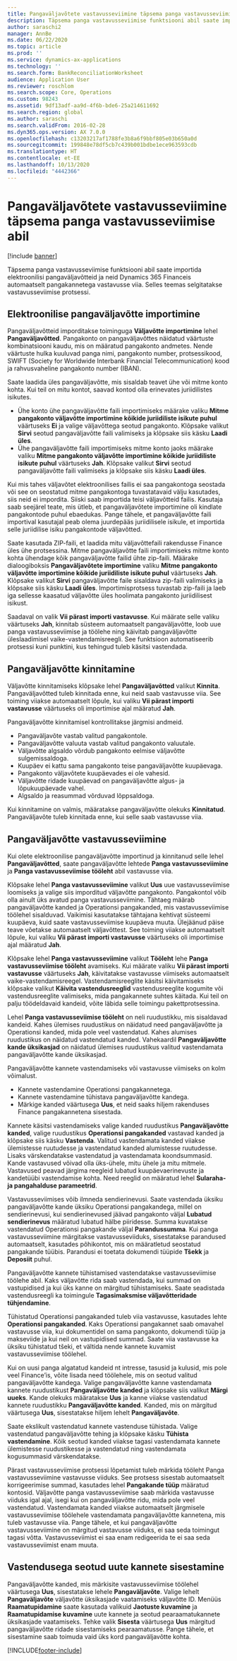 ```yaml
---
title: Pangaväljavõtete vastavusseviimine täpsema panga vastavusseviimise abil
description: Täpsema panga vastavusseviimise funktsiooni abil saate importida elektroonilisi pangaväljavõtteid ja neid Microsoft Dynamics 365 Financeis automaatselt pangakannetega vastavusse viia. Selles teemas selgitatakse vastavusseviimise protsessi.
author: saraschi2
manager: AnnBe
ms.date: 06/22/2020
ms.topic: article
ms.prod: ''
ms.service: dynamics-ax-applications
ms.technology: ''
ms.search.form: BankReconciliationWorksheet
audience: Application User
ms.reviewer: roschlom
ms.search.scope: Core, Operations
ms.custom: 98243
ms.assetid: 9df13adf-aa9d-4f6b-bde6-25a214611692
ms.search.region: global
ms.author: saraschi
ms.search.validFrom: 2016-02-28
ms.dyn365.ops.version: AX 7.0.0
ms.openlocfilehash: c13203217af1788fe3b8a6f9bbf805e03b650a0d
ms.sourcegitcommit: 199848e78df5cb7c439b001bdbe1ece963593cdb
ms.translationtype: HT
ms.contentlocale: et-EE
ms.lasthandoff: 10/13/2020
ms.locfileid: "4442366"
---
```

# <a name="reconcile-bank-statements-by-using-advanced-bank-reconciliation"></a>Pangaväljavõtete vastavusseviimine täpsema panga vastavusseviimise abil

[!include [banner](../includes/banner.md)]

Täpsema panga vastavusseviimise funktsiooni abil saate importida elektroonilisi pangaväljavõtteid ja neid Dynamics 365 Financeis automaatselt pangakannetega vastavusse viia. Selles teemas selgitatakse vastavusseviimise protsessi.  

<a name="import-an-electronic-bank-statement"></a>Elektroonilise pangaväljavõtte importimine
-----------------------------------

Pangaväljavõtteid imporditakse toiminguga **Väljavõtte importimine** lehel **Pangaväljavõtted**. Pangakonto on pangaväljavõttes näidatud väärtuste kombinatsiooni kaudu, mis on määratud pangakonto andmetes. Nende väärtuste hulka kuuluvad panga nimi, pangakonto number, protsessikood, SWIFT (Society for Worldwide Interbank Financial Telecommunication) kood ja rahvusvaheline pangakonto number (IBAN). 

Saate laadida üles pangaväljavõtte, mis sisaldab teavet ühe või mitme konto kohta. Kui teil on mitu kontot, saavad kontod olla erinevates juriidilistes isikutes.

-   Ühe konto ühe pangaväljavõtte faili importimiseks määrake valiku **Mitme pangakonto väljavõtte importimine kõikide juriidiliste isikute puhul** väärtuseks **Ei** ja valige väljavõttega seotud pangakonto. Klõpsake valikut **Sirvi** seotud pangaväljavõtte faili valimiseks ja klõpsake siis käsku **Laadi üles**.
-   Ühe pangaväljavõtte faili importimiseks mitme konto jaoks määrake valiku **Mitme pangakonto väljavõtte importimine kõikide juriidiliste isikute puhul** väärtuseks **Jah**. Klõpsake valikut **Sirvi** seotud pangaväljavõtte faili valimiseks ja klõpsake siis käsku **Laadi üles**.

Kui mis tahes väljavõtet elektroonilises failis ei saa pangakontoga seostada või see on seostatud mitme pangakontoga tuvastatavaid välju kasutades, siis neid ei impordita. Siiski saab importida teisi väljavõtteid failis. Kasutaja saab seejärel teate, mis ütleb, et pangaväljavõtete importimine oli kindlate pangakontode puhul ebaedukas. Pange tähele, et pangaväljavõtte faili importival kasutajal peab olema juurdepääs juriidilisele isikule, et importida selle juriidilise isiku pangakontode väljavõtted. 

Saate kasutada ZIP-faili, et laadida mitu väljavõttefaili rakendusse Finance üles ühe protsessina. Mitme pangaväljavõtte faili importimiseks mitme konto kohta ühendage kõik pangaväljavõtte failid ühte zip-faili. Määrake dialoogiboksis **Pangaväljavõtete importimine** valiku **Mitme pangakonto väljavõtte importimine kõikide juriidiliste isikute puhul** väärtuseks **Jah**. Klõpsake valikut **Sirvi** pangaväljavõtte faile sisaldava zip-faili valimiseks ja klõpsake siis käsku **Laadi üles**. Importimisprotsess tuvastab zip-faili ja laeb iga sellesse kaasatud väljavõtte üles hoolimata pangakonto juriidilisest isikust.

Saadaval on valik **Vii pärast importi vastavusse**. Kui määrate selle valiku väärtuseks **Jah**, kinnitab süsteem automaatselt pangaväljavõtte, loob uue panga vastavusseviimise ja töölehe ning käivitab pangaväljavõtte üleslaadimisel vaike-vastendamisreegli. See funktsioon automatiseerib protsessi kuni punktini, kus tehingud tuleb käsitsi vastendada.

## <a name="validate-the-bank-statement"></a>Pangaväljavõtte kinnitamine
Väljavõtte kinnitamiseks klõpsake lehel **Pangaväljavõtted** valikut **Kinnita**. Pangaväljavõtted tuleb kinnitada enne, kui neid saab vastavusse viia. See toiming viiakse automaatselt lõpule, kui valiku **Vii pärast importi vastavusse** väärtuseks oli importimise ajal määratud **Jah**. 

Pangaväljavõtte kinnitamisel kontrollitakse järgmisi andmeid.

-   Pangaväljavõte vastab valitud pangakontole.
-   Pangaväljavõtte valuuta vastab valitud pangakonto valuutale.
-   Väljavõtte algsaldo võrdub pangakonto eelmise väljavõtte sulgemissaldoga.
-   Kuupäev ei kattu sama pangakonto teise pangaväljavõtte kuupäevaga.
-   Pangakonto väljavõtete kuupäevades ei ole vahesid.
-   Väljavõtte ridade kuupäevad on pangaväljavõtte algus- ja lõpukuupäevade vahel.
-   Algsaldo ja reasummad võrduvad lõppsaldoga.

Kui kinnitamine on valmis, määratakse pangaväljavõtte olekuks **Kinnitatud**. Pangaväljavõte tuleb kinnitada enne, kui selle saab vastavusse viia.

## <a name="reconcile-the-bank-statement"></a>Pangaväljavõtte vastavusseviimine
Kui olete elektroonilise pangaväljavõtte importinud ja kinnitanud selle lehel **Pangaväljavõtted**, saate pangaväljavõtte lehtede **Panga vastavusseviimine** ja **Panga vastavusseviimise tööleht** abil vastavusse viia. 

Klõpsake lehel **Panga vastavusseviimine** valikut **Uus** uue vastavusseviimise loomiseks ja valige siis imporditud väljavõtte pangakonto. Pangakontol võib olla ainult üks avatud panga vastavusseviimine. Tähtaeg määrab pangaväljavõtte kanded ja Operationsi pangakanded, mis vastavusseviimise töölehel sisalduvad. Vaikimisi kasutatakse tähtajana kehtivat süsteemi kuupäeva, kuid saate vastavusseviimise kuupäeva muuta. Ülejäänud päise teave võetakse automaatselt väljavõttest. See toiming viiakse automaatselt lõpule, kui valiku **Vii pärast importi vastavusse** väärtuseks oli importimise ajal määratud **Jah**. 

Klõpsake lehel **Panga vastavusseviimine** valikut **Tööleht** lehe **Panga vastavusseviimise tööleht** avamiseks. Kui määrate valiku **Vii pärast importi vastavusse** väärtuseks **Jah**, käivitatakse vastavusse viimiseks automaatselt vaike-vastendamisreegel. Vastendamisreeglite käsitsi käivitamiseks klõpsake valikut **Käivita vastendusreeglid** vastendusreeglite kogumite või vastendusreeglite valimiseks, mida pangakannete suhtes käitada. Kui teil on palju töödeldavaid kandeid, võite läbida selle toimingu pakettprotsessina. 

Lehel **Panga vastavusseviimise tööleht** on neli ruudustikku, mis sisaldavad kandeid. Kahes ülemises ruudustikus on näidatud need pangaväljavõtte ja Operationsi kanded, mida pole veel vastendatud. Kahes alumises ruudustikus on näidatud vastendatud kanded. Vahekaardil **Pangaväljavõtte kande üksikasjad** on näidatud ülemises ruudustikus valitud vastendamata pangaväljavõtte kande üksikasjad. 

Pangaväljavõtte kannete vastendamiseks või vastavusse viimiseks on kolm võimalust.

-   Kannete vastendamine Operationsi pangakannetega.
-   Kannete vastendamine tühistava pangaväljavõtte kandega.
-   Märkige kanded väärtusega **Uus**, et neid saaks hiljem rakenduses Finance pangakannetena sisestada.

Kannete käsitsi vastendamiseks valige kanded ruudustikus **Pangaväljavõtte kanded**, valige ruudustikus **Operationsi pangakanded** vastavad kanded ja klõpsake siis käsku **Vastenda**. Valitud vastendamata kanded viiakse ülemistesse ruutudesse ja vastendatud kanded alumistesse ruutudesse. Lisaks värskendatakse vastendatud ja vastendamata koondsummasid. Kande vastavused võivad olla üks-ühele, mitu ühele ja mitu mitmele. Vastavused peavad järgima reegleid lubatud kuupäevaerinevuste ja kandetüübi vastendamise kohta. Need reeglid on määratud lehel **Sularaha- ja pangahalduse parameetrid**.

Vastavusseviimises võib ilmneda sendierinevusi. Saate vastendada üksiku pangaväljavõtte kande üksiku Operationsi pangakandega, millel on sendierinevusi, kui sendierinevused jäävad pangakonto väljal **Lubatud sendierinevus** määratud lubatud hälbe piiridesse. Summa kuvatakse vastendatud Operationsi pangakande väljal **Parandussumma**. Kui panga vastavusseviimine märgitakse vastavusseviiduks, sisestatakse parandused automaatselt, kasutades põhikontot, mis on määratletud seostatud pangakande tüübis. Parandusi ei toetata dokumendi tüüpide **Tšekk** ja **Deposiit** puhul. 

Pangaväljavõtte kannete tühistamised vastendatakse vastavusseviimise töölehe abil. Kaks väljavõtte rida saab vastendada, kui summad on vastupidised ja kui üks kanne on märgitud tühistamiseks. Saate seadistada vastendusreegli ka toimingule **Tagasimaksmise väljavõtteridade tühjendamine**.

Tühistatud Operationsi pangakanded tuleb viia vastavusse, kasutades lehte **Operationsi pangakanded**. Kaks Operationsi pangakannet saab omavahel vastavusse viia, kui dokumentidel on sama pangakonto, dokumendi tüüp ja makseviide ja kui neil on vastupidised summad. Saate viia vastavusse ka üksiku tühistatud tšeki, et vältida nende kannete kuvamist vastavusseviimise töölehel. 

Kui on uusi panga algatatud kandeid nt intresse, tasusid ja kulusid, mis pole veel Finance’is, võite lisada need töölehele, mis on seotud valitud pangaväljavõtte kandega. Valige pangaväljavõtte kanne vastendamata kannete ruudustikust **Pangaväljavõtte kanded** ja klõpsake siis valikut **Märgi uueks**. Kande olekuks määratakse **Uus** ja kanne viiakse vastendatud kannete ruudustikku **Pangaväljavõtte kanded**. Kanded, mis on märgitud väärtusega **Uus**, sisestatakse hiljem lehelt **Pangaväljavõte**. 

Saate ekslikult vastendatud kannete vastenduse tühistada. Valige vastendatud pangaväljavõtte tehing ja klõpsake käsku **Tühista vastendamine**. Kõik seotud kanded viiakse tagasi vastendamata kannete ülemistesse ruudustikesse ja vastendatud ning vastendamata kogusummasid värskendatakse. 

Pärast vastavusseviimise protsessi lõpetamist tuleb märkida tööleht Panga vastavusseviimine vastavusse viiduks.  See protsess sisestab automaatselt korrigeerimise summad, kasutades lehel **Pangakande tüüp** määratud kontosid.  Väljavõtte panga vastavusseviimise saab märkida vastavusse viiduks igal ajal, isegi kui on pangaväljavõtte ridu, mida pole veel vastendatud.  Vastendamata kanded viiakse automaatselt järgmisele vastavusseviimise töölehele vastendamata pangaväljavõtte kannetena, mis tuleb vastavusse viia.  Pange tähele, et kui pangaväljavõtte vastavusseviimine on märgitud vastavusse viiduks, ei saa seda toimingut tagasi võtta.  Vastavusseviimist ei saa enam redigeerida te ei saa seda vastavusseviimist enam muuta.

## <a name="post-new-transactions-that-are-associated-with-the-reconciliation"></a>Vastendusega seotud uute kannete sisestamine
Pangaväljavõtte kanded, mis märkisite vastavusseviimise töölehel väärtusega **Uus**, sisestatakse lehele **Pangaväljavõte**. Valige lehelt **Pangaväljavõte** väljavõtte üksikasjade vaatamiseks väljavõtte ID. Menüüs **Raamatupidamine** saate kasutada valikuid **Jaotuste kuvamine** ja **Raamatupidamise kuvamine** uute kannete ja seotud pearaamatukannete üksikasjade vaatamiseks. Tehke valik **Sisesta** väärtusega **Uus** märgitud pangaväljavõtte ridade sisestamiseks pearaamatusse. Pange tähele, et sisestamine saab toimuda vaid üks kord pangaväljavõtte kohta.





[!INCLUDE[footer-include](../../includes/footer-banner.md)]